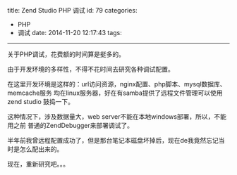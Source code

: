 title: Zend Studio PHP 调试
id: 79
categories:
  - PHP
  - 调试
date: 2014-11-20 12:17:43
tags:
---

关于PHP调试，花费额的时间算是挺多的。

由于开发环境的多样性，不得不花时间去研究各种调试配置。

在这里开发环境是这样的：url访问资源，nginx配置、php脚本、mysql数据库、memcache服务 均在linux服务器，好在有samba提供了远程文件管理可以使用zend studio 鼓捣一下。

这种情况下，涉及数据量大，web server不能在本地windows部署，所以，不能用之前 普通的ZendDebugger来部署调试了。

半年前我曾远程配置成功了，但是那台笔记本磁盘坏掉后，现在de我竟然忘记当时是怎么配出来的。

现在，重新研究吧。。。